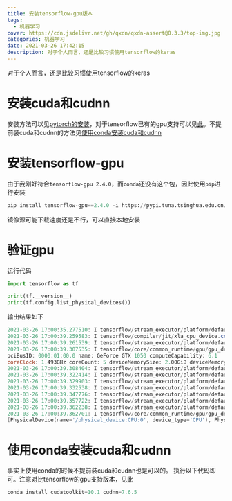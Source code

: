 ```yaml
---
title: 安装tensorflow-gpu版本
tags:
  - 机器学习
cover: https://cdn.jsdelivr.net/gh/qxdn/qxdn-assert@0.3.3/top-img.jpg
categories: 机器学习
date: 2021-03-26 17:42:15
description: 对于个人而言，还是比较习惯使用tensorflow的keras
---
```



对于个人而言，还是比较习惯使用tensorflow的keras
<!--more-->

# 安装cuda和cudnn
安装方法可以见[pytorch的安装](https://qianxu.run/2021/01/19/installpytorch/)，对于tensorflow已有的gpu支持可以见[此](https://tensorflow.google.cn/install/source_windows#gpu)。不提前装cuda和cudnn的方法见[使用conda安装cuda和cudnn](#使用conda安装cuda和cudnn)


# 安装tensorflow-gpu
由于我刚好符合`tensorflow-gpu 2.4.0`，而`conda`还没有这个包，因此使用`pip`进行安装

```python
pip install tensorflow-gpu==2.4.0 -i https://pypi.tuna.tsinghua.edu.cn/simple
```
镜像源可能下载速度还是不行，可以直接本地安装

# 验证gpu
运行代码
```python
import tensorflow as tf

print(tf.__version__)
print(tf.config.list_physical_devices())
```
输出结果如下
```powershell
2021-03-26 17:00:35.277510: I tensorflow/stream_executor/platform/default/dso_loader.cc:49] Successfully opened dynamic library cudart64_110.dll2.4.0
2021-03-26 17:00:39.259583: I tensorflow/compiler/jit/xla_cpu_device.cc:41] Not creating XLA devices, tf_xla_enable_xla_devices not set
2021-03-26 17:00:39.261539: I tensorflow/stream_executor/platform/default/dso_loader.cc:49] Successfully opened dynamic library nvcuda.dll      
2021-03-26 17:00:39.307535: I tensorflow/core/common_runtime/gpu/gpu_device.cc:1720] Found device 0 with properties: 
pciBusID: 0000:01:00.0 name: GeForce GTX 1050 computeCapability: 6.1
coreClock: 1.493GHz coreCount: 5 deviceMemorySize: 2.00GiB deviceMemoryBandwidth: 104.43GiB/s
2021-03-26 17:00:39.308404: I tensorflow/stream_executor/platform/default/dso_loader.cc:49] Successfully opened dynamic library cudart64_110.dll2021-03-26 17:00:39.322068: I tensorflow/stream_executor/platform/default/dso_loader.cc:49] Successfully opened dynamic library cublas64_11.dll 
2021-03-26 17:00:39.322414: I tensorflow/stream_executor/platform/default/dso_loader.cc:49] Successfully opened dynamic library cublasLt64_11.dll
2021-03-26 17:00:39.329903: I tensorflow/stream_executor/platform/default/dso_loader.cc:49] Successfully opened dynamic library cufft64_10.dll  
2021-03-26 17:00:39.332538: I tensorflow/stream_executor/platform/default/dso_loader.cc:49] Successfully opened dynamic library curand64_10.dll 
2021-03-26 17:00:39.347776: I tensorflow/stream_executor/platform/default/dso_loader.cc:49] Successfully opened dynamic library cusolver64_10.dll
2021-03-26 17:00:39.357722: I tensorflow/stream_executor/platform/default/dso_loader.cc:49] Successfully opened dynamic library cusparse64_11.dll
2021-03-26 17:00:39.362238: I tensorflow/stream_executor/platform/default/dso_loader.cc:49] Successfully opened dynamic library cudnn64_8.dll   
2021-03-26 17:00:39.362701: I tensorflow/core/common_runtime/gpu/gpu_device.cc:1862] Adding visible gpu devices: 0
[PhysicalDevice(name='/physical_device:CPU:0', device_type='CPU'), PhysicalDevice(name='/physical_device:GPU:0', device_type='GPU')]
```

# 使用conda安装cuda和cudnn 
事实上使用conda的时候不提前装cuda和cudnn也是可以的。
执行以下代码即可。注意对比tensorflow的gpu支持版本，见[此](https://tensorflow.google.cn/install/source_windows#gpu)
```python
conda install cudatoolkit=10.1 cudnn=7.6.5
```
